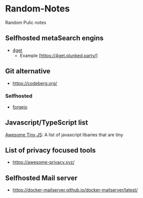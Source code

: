 # Random-Notes
Random Pulic notes


## Selfhosted metaSearch engins
- [4get](https://git.lolcat.ca/lolcat/4get)
    - Example [https://4get.plunked.party/]



## Git alternative
- https://codeberg.org/

### Selfhosted
- [forgejo](https://codeberg.org/forgejo/forgejo)

## Javascript/TypeScript list
[Awesome Tiny JS](https://github.com/thoughtspile/awesome-tiny-js): A list of javascript libaries that are tiny

## List of privacy focused tools
- https://awesome-privacy.xyz/

## Selfhosted Mail server
- https://docker-mailserver.github.io/docker-mailserver/latest/
